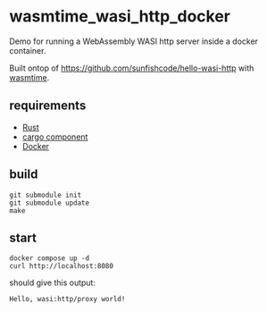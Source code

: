 # wasmtime_wasi_http_docker

Demo for running a WebAssembly WASI http server inside a docker container.

Built ontop of https://github.com/sunfishcode/hello-wasi-http with [wasmtime](https://wasmtime.dev).

## requirements

 - [Rust](https://rust-lang.org)
 - [cargo component](https://github.com/bytecodealliance/cargo-component)
 - [Docker](https://www.docker.com/)

## build

```shell
git submodule init
git submodule update
make
```

## start

```shell
docker compose up -d
curl http://localhost:8080
```

should give this output:
```
Hello, wasi:http/proxy world!
```

